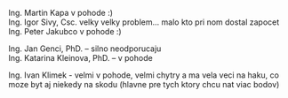 <p>Ing. Martin Kapa v pohode :)<br>Ing. Igor Sivy, Csc. velky velky problem… malo kto pri nom dostal zapocet<br>Ing. Peter Jakubco v pohode :)</p><p>Ing. Jan Genci, PhD. – silno neodporucaju<br>Ing. Katarina Kleinova, PhD. – v pohode</p><p>Ing. Ivan Klimek - velmi v pohode, velmi chytry a ma vela veci na haku, co moze byt aj niekedy na skodu (hlavne pre tych ktory chcu nat viac bodov)</p>
